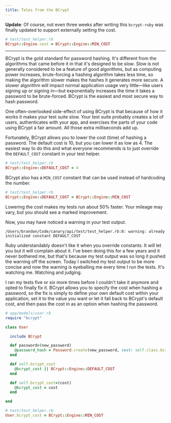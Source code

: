 ```yaml
---
title: Tales from the BCrypt
---
```


**Update**: Of course, not even three weeks after writing this `bcrypt-ruby` was finally updated to support externally setting the cost.

```ruby
# test/test_helper.rb
BCrypt::Engine.cost = BCrypt::Engine::MIN_COST
```

---

BCrypt is the gold standard for password hashing. It's different from the algorithms that came before it in that it's designed to be _slow_. Slow is not generally considered to be a feature of good algorithms, but as computing power increases, brute-forcing a hashing algorithm takes less time, so making the algorithm slower makes the hashes it generates more secure. A slower algorithm will impact normal application usage very little—like users signing up or signing in—but exponentially increases the time it takes a password to be brute-forced. BCrypt is the easiest and most secure way to hash password.

One often-overlooked side-effect of using BCrypt is that because of how it works it makes your test suite slow. Your test suite probably creates a lot of users, authenticates with your app, and exercises the parts of your code using BCrypt a fair amount. All those extra milliseconds add up.

Fortunately, BCrypt allows you to lower the cost (time) of hashing a password. The default cost is 10, but you can lower it as low as 4. The easiest way to do this and what everyone recommends is to just override the `DEFAULT_COST` constant in your test helper.

```ruby
# test/test_helper.rb
BCrypt::Engine::DEFAULT_COST = 4
```

BCrypt also has a `MIN_COST` constant that can be used instead of hardcoding the number.

```ruby
# test/test_helper.rb
BCrypt::Engine::DEFAULT_COST = BCrypt::Engine::MIN_COST
```

Lowering the cost makes my tests run about 50% faster. Your mileage may vary, but you should see a marked improvement.

Now, you may have noticed a warning in your test output.

```text
/Users/brandon/Code/canary/api/test/test_helper.rb:8: warning: already initialized constant DEFAULT_COST
```

Ruby understandably doesn't like it when you override constants. It will let you but it will complain about it. I've been doing this for a few years and it never bothered me, but that's because my test output was so long it pushed the warning off the screen. Today I switched my test output to be more concise and now the warning is eyeballing me every time I run the tests. It's watching me. Watching and judging.

I ran my tests five or six more times before I couldn't take it anymore and opted to finally fix it. BCrypt allows you to specify the cost when hashing a password, so the fix is simply to define your own default cost within your application, set it to the value you want or let it fall back to BCrypt's default cost, and then pass the cost in as an option when hashing the password.

```ruby
# app/models/user.rb
require "bcrypt"

class User

  include BCrypt

  def password=(new_password)
    @password_hash = Password.create(new_password, cost: self.class.bcrypt_cost)
  end

  def self.bcrypt_cost
    @bcrypt_cost || BCrypt::Engine::DEFAULT_COST
  end

  def self.bcrypt_cost=(cost)
    @bcrypt_cost = cost
  end

end

# test/test_helper.rb
User.bcrypt_cost = BCrypt::Engine::MIN_COST
```
